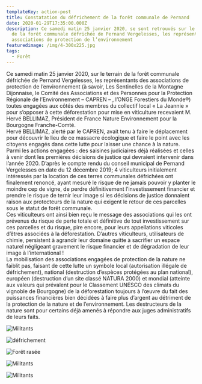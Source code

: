 ```yaml
---
templateKey: action-post
title: Constatation du défrichement de la forêt communale de Pernand
date: 2020-01-29T17:35:00.000Z
description: Ce samedi matin 25 janvier 2020, se sont retrouvés sur le terrain
  de la forêt communale défrichée de Pernand Vergelesses, les représentants des
  associations de protection de l’environnement
featuredimage: /img/4-300x225.jpg
tags:
  - Forêt
---
```

Ce samedi matin 25 janvier 2020, sur le terrain de la forêt communale défrichée de Pernand Vergelesses, les représentants des associations de protection de l’environnement (à savoir, Les Sentinelles de la Montagne Dijonnaise, le Comité des Associations et des Personnes pour la Protection Régionale de l’Environnement – CAPREN – , l’ONGE Forestiers du Monde®) toutes engagées aux côtés des membres du collectif local « La Jeannie » pour s’opposer à cette déforestation pour mise en viticulture recevaient M. Hervé BELLIMAZ, Président de France Nature Environnement pour la Bourgogne Franche-Comté.\
Hervé BELLIMAZ, alerté par le CAPREN, avait tenu à faire le déplacement pour découvrir le lieu de ce massacre écologique et faire le point avec les citoyens engagés dans cette lutte pour laisser une chance à la nature.\
Parmi les actions engagées : des saisines judiciaires déjà réalisées et celles à venir dont les premières décisions de justice qui devraient intervenir dans l’année 2020. D’après le compte rendu du conseil municipal de Pernand Vergelesses en date du 12 décembre 2019; 4 viticulteurs initialement intéressés par la location de ces terres communales défrichées ont finalement renoncé, ayant mesuré le risque de ne jamais pouvoir y planter le moindre cep de vigne, de perdre définitivement l’investissement financier et prendre le risque de ternir leur image si les décisions de justice donnaient raison aux protecteurs de la nature qui exigent le retour de ces parcelles sous le statut de forêt communale.\
Ces viticulteurs ont ainsi bien reçu le message des associations qui les ont prévenus du risque de perte totale et définitive de tout investissement sur ces parcelles et du risque, pire encore, pour leurs appellations viticoles d’êtres associées à la déforestation. D’autres viticulteurs, utilisateurs de chimie, persistent à agrandir leur domaine quitte à sacrifier un espace naturel négligeant gravement le risque financier et de dégradation de leur image à l’international !\
La mobilisation des associations engagées de protection de la nature ne faiblit pas, faisant de cette lutte un symbole local (autorisation illégale de défrichement), national (destruction d’espèces protégées au plan national), européen (destruction d’un site classé NATURA 2000) et mondial (atteinte aux valeurs qui prévalent pour le Classement UNESCO des climats du vignoble de Bourgogne) de la déforestation toujours à l’œuvre du fait des puissances financières bien décidées à faire plus d’argent au détriment de la protection de la nature et de l’environnement. Les destructeurs de la nature sont pour certains déjà amenés à répondre aux juges administratifs de leurs faits.

![Militants](/img/1-300x225.jpg?nf_resize=fit&w=300#img-center "Militants")

![défrichement](/img/2-300x218.jpg?nf_resize=fit&w=300#img-center "défrichement")

![Forêt rasée](/img/4-300x225.jpg?nf_resize=fit&w=300#img-center "Forêt rasée")

![Militants](/img/5-300x225.jpg?nf_resize=fit&w=300#img-center "Militants")

![Militants](/img/6-300x225.jpg?nf_resize=fit&w=300#img-center "Militants")
